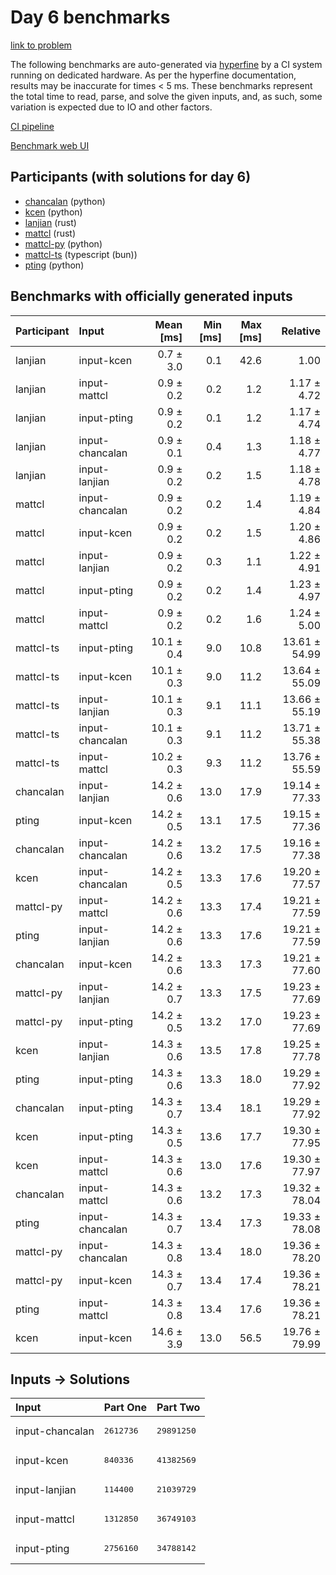 # Day 6 benchmarks

[link to problem](https://adventofcode.com/2023/day/6)

The following benchmarks are auto-generated via
[hyperfine](https://github.com/sharkdp/hyperfine) by a CI system running on
dedicated hardware. As per the hyperfine documentation, results may be
inaccurate for times < 5 ms. These benchmarks represent the total time to read,
parse, and solve the given inputs, and, as such, some variation is expected due
to IO and other factors.

[CI pipeline](http://ci.papercode.net:8080/teams/main/pipelines/aoc2023)

[Benchmark web UI](https://aoc.ancalagon.black)


## Participants (with solutions for day 6)

- [chancalan](https://github.com/chancalan/aoc2023) (python)
- [kcen](https://github.com/kcen/aoc2023) (python)
- [lanjian](https://github.com/lanjian/aoc-2023) (rust)
- [mattcl](https://github.com/mattcl/aoc2023) (rust)
- [mattcl-py](https://github.com/mattcl/aoc2023-py) (python)
- [mattcl-ts](https://github.com/mattcl/aoc2023-js) (typescript (bun))
- [pting](https://github.com/pting/aoc2023) (python)


## Benchmarks with officially generated inputs

| Participant | Input | Mean [ms] | Min [ms] | Max [ms] | Relative |
|:---|:---|---:|---:|---:|---:|
| lanjian | input-kcen | 0.7 ± 3.0 | 0.1 | 42.6 | 1.00 |
| lanjian | input-mattcl | 0.9 ± 0.2 | 0.2 | 1.2 | 1.17 ± 4.72 |
| lanjian | input-pting | 0.9 ± 0.2 | 0.1 | 1.2 | 1.17 ± 4.74 |
| lanjian | input-chancalan | 0.9 ± 0.1 | 0.4 | 1.3 | 1.18 ± 4.77 |
| lanjian | input-lanjian | 0.9 ± 0.2 | 0.2 | 1.5 | 1.18 ± 4.78 |
| mattcl | input-chancalan | 0.9 ± 0.2 | 0.2 | 1.4 | 1.19 ± 4.84 |
| mattcl | input-kcen | 0.9 ± 0.2 | 0.2 | 1.5 | 1.20 ± 4.86 |
| mattcl | input-lanjian | 0.9 ± 0.2 | 0.3 | 1.1 | 1.22 ± 4.91 |
| mattcl | input-pting | 0.9 ± 0.2 | 0.2 | 1.4 | 1.23 ± 4.97 |
| mattcl | input-mattcl | 0.9 ± 0.2 | 0.2 | 1.6 | 1.24 ± 5.00 |
| mattcl-ts | input-pting | 10.1 ± 0.4 | 9.0 | 10.8 | 13.61 ± 54.99 |
| mattcl-ts | input-kcen | 10.1 ± 0.3 | 9.0 | 11.2 | 13.64 ± 55.09 |
| mattcl-ts | input-lanjian | 10.1 ± 0.3 | 9.1 | 11.1 | 13.66 ± 55.19 |
| mattcl-ts | input-chancalan | 10.1 ± 0.3 | 9.1 | 11.2 | 13.71 ± 55.38 |
| mattcl-ts | input-mattcl | 10.2 ± 0.3 | 9.3 | 11.2 | 13.76 ± 55.59 |
| chancalan | input-lanjian | 14.2 ± 0.6 | 13.0 | 17.9 | 19.14 ± 77.33 |
| pting | input-kcen | 14.2 ± 0.5 | 13.1 | 17.5 | 19.15 ± 77.36 |
| chancalan | input-chancalan | 14.2 ± 0.6 | 13.2 | 17.5 | 19.16 ± 77.38 |
| kcen | input-chancalan | 14.2 ± 0.5 | 13.3 | 17.6 | 19.20 ± 77.57 |
| mattcl-py | input-mattcl | 14.2 ± 0.6 | 13.3 | 17.4 | 19.21 ± 77.59 |
| pting | input-lanjian | 14.2 ± 0.6 | 13.3 | 17.6 | 19.21 ± 77.59 |
| chancalan | input-kcen | 14.2 ± 0.6 | 13.3 | 17.3 | 19.21 ± 77.60 |
| mattcl-py | input-lanjian | 14.2 ± 0.7 | 13.3 | 17.5 | 19.23 ± 77.69 |
| mattcl-py | input-pting | 14.2 ± 0.5 | 13.2 | 17.0 | 19.23 ± 77.69 |
| kcen | input-lanjian | 14.3 ± 0.6 | 13.5 | 17.8 | 19.25 ± 77.78 |
| pting | input-pting | 14.3 ± 0.6 | 13.3 | 18.0 | 19.29 ± 77.92 |
| chancalan | input-pting | 14.3 ± 0.7 | 13.4 | 18.1 | 19.29 ± 77.92 |
| kcen | input-pting | 14.3 ± 0.5 | 13.6 | 17.7 | 19.30 ± 77.95 |
| kcen | input-mattcl | 14.3 ± 0.6 | 13.0 | 17.6 | 19.30 ± 77.97 |
| chancalan | input-mattcl | 14.3 ± 0.6 | 13.2 | 17.3 | 19.32 ± 78.04 |
| pting | input-chancalan | 14.3 ± 0.7 | 13.4 | 17.3 | 19.33 ± 78.08 |
| mattcl-py | input-chancalan | 14.3 ± 0.8 | 13.4 | 18.0 | 19.36 ± 78.20 |
| mattcl-py | input-kcen | 14.3 ± 0.7 | 13.4 | 17.4 | 19.36 ± 78.21 |
| pting | input-mattcl | 14.3 ± 0.8 | 13.4 | 17.6 | 19.36 ± 78.21 |
| kcen | input-kcen | 14.6 ± 3.9 | 13.0 | 56.5 | 19.76 ± 79.99 |


## Inputs -> Solutions

| Input | Part One | Part Two |
|:---|:---|:---|
|input-chancalan|<pre>2612736</pre>|<pre>29891250</pre>|
|input-kcen|<pre>840336</pre>|<pre>41382569</pre>|
|input-lanjian|<pre>114400</pre>|<pre>21039729</pre>|
|input-mattcl|<pre>1312850</pre>|<pre>36749103</pre>|
|input-pting|<pre>2756160</pre>|<pre>34788142</pre>|